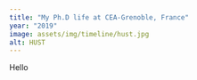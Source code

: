 ```yaml
---
title: "My Ph.D life at CEA-Grenoble, France"
year: "2019"
image: assets/img/timeline/hust.jpg
alt: HUST
---
```

Hello